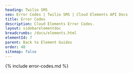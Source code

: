 ```yaml
---
heading: Twilio SMS
seo: Error Codes | Twilio SMS | Cloud Elements API Docs
title: Error Codes
description: Cloud Elements Error Codes.
layout: sidebarelementdoc
breadcrumbs: /docs/elements.html
elementId: 7
parent: Back to Element Guides
order: 40
sitemap: false
---
```


{% include error-codes.md %}
